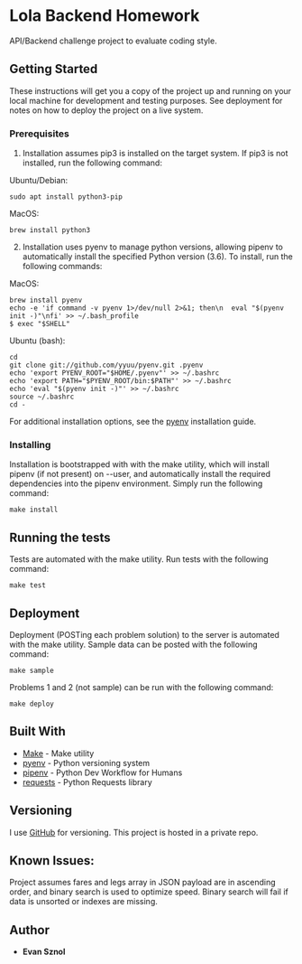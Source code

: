 # Lola Backend Homework
API/Backend challenge project to evaluate coding style. 

## Getting Started

These instructions will get you a copy of the project up and running on your local machine for development and testing purposes. See deployment for notes on how to deploy the project on a live system.

### Prerequisites

1. Installation assumes pip3 is installed on the target system. If pip3 is not installed, run the following command:

Ubuntu/Debian:
```
sudo apt install python3-pip
```

MacOS:
```
brew install python3
```

2. Installation uses pyenv to manage python versions, allowing pipenv to automatically install the specified Python version (3.6). To install, run the following commands:

MacOS:
```
brew install pyenv
echo -e 'if command -v pyenv 1>/dev/null 2>&1; then\n  eval "$(pyenv init -)"\nfi' >> ~/.bash_profile
$ exec "$SHELL"
```

Ubuntu (bash):
```
cd
git clone git://github.com/yyuu/pyenv.git .pyenv
echo 'export PYENV_ROOT="$HOME/.pyenv"' >> ~/.bashrc
echo 'export PATH="$PYENV_ROOT/bin:$PATH"' >> ~/.bashrc
echo 'eval "$(pyenv init -)"' >> ~/.bashrc
source ~/.bashrc
cd -
```

For additional installation options, see the [pyenv](https://github.com/pyenv/pyenv#installation) installation guide. 
### Installing

Installation is bootstrapped with with the make utility, which will install pipenv (if not present) on --user, and automatically install the required dependencies into the pipenv environment. Simply run the following command:
```
make install
```

## Running the tests

Tests are automated with the make utility. Run tests with the following command:
```
make test
```

## Deployment
Deployment (POSTing each problem solution) to the server is automated with the make utility. Sample data can be posted with the following command:
```
make sample
```

Problems 1 and 2 (not sample) can be run with the following command:
```
make deploy
```

## Built With

* [Make](https://www.gnu.org/software/make/) - Make utility
* [pyenv](https://github.com/pyenv/pyenv) - Python versioning system
* [pipenv](https://pipenv.readthedocs.io/en/latest/) - Python Dev Workflow for Humans
* [requests](http://docs.python-requests.org/en/master/user/quickstart/) - Python Requests library


## Versioning

I use [GitHub](http://github.com/iolevi) for versioning. This project is hosted in a private repo.

## Known Issues:
Project assumes fares and legs array in JSON payload are in ascending order, and binary search is used to optimize speed. Binary search will fail if data is unsorted or indexes are missing. 

## Author

* **Evan Sznol**